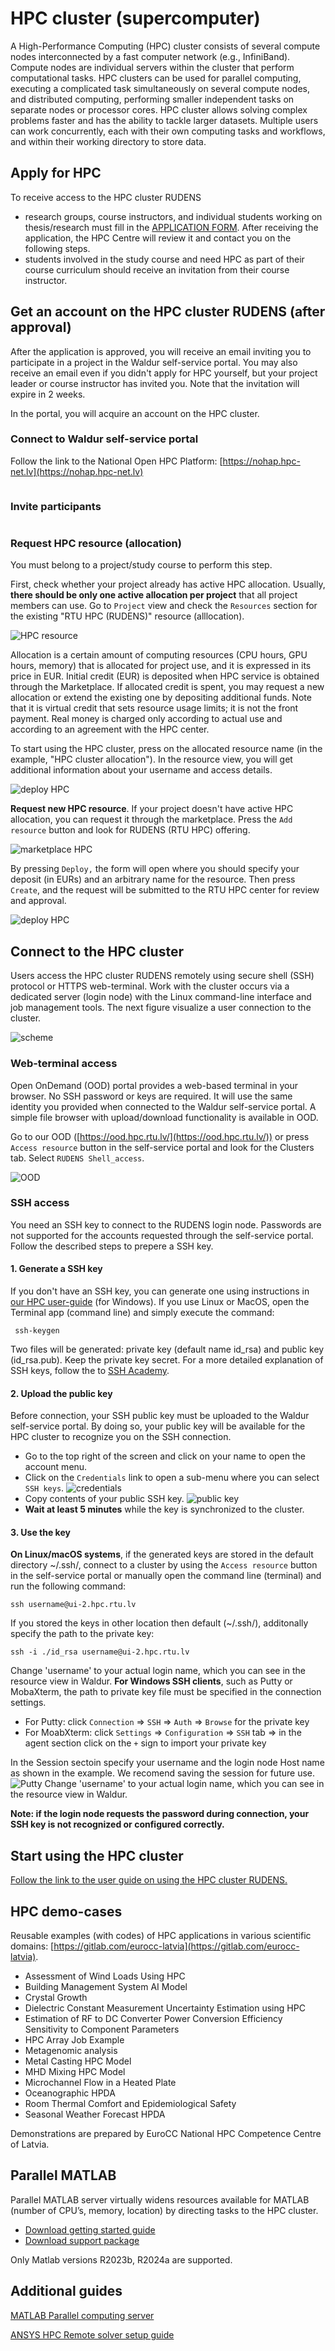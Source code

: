 # HPC cluster (supercomputer)

A High-Performance Computing (HPC) cluster consists of several compute nodes interconnected by a fast computer network (e.g., InfiniBand). Compute nodes are individual servers within the cluster that perform computational tasks. HPC clusters can be used for parallel computing, executing a complicated task simultaneously on several compute nodes, and distributed computing, performing smaller independent tasks on separate nodes or processor cores. HPC cluster allows solving complex problems faster and has the ability to tackle larger datasets. Multiple users can work concurrently, each with their own computing tasks and workflows, and within their working directory to store data.

## Apply for HPC
To receive access to the HPC cluster RUDENS
- research groups, course instructors, and individual students working on thesis/research must fill in the [APPLICATION FORM](https://docs.google.com/forms/d/e/1FAIpQLSemd1JlJB2lyW0Fal6OA3MM7cmxpqh0GQt145lrzmqqIFQIeA/viewform).  After receiving the application, the HPC Centre will review it and contact you on the following steps.
- students involved in the study course and need HPC as part of their course curriculum should receive an invitation from their course instructor.

## Get an account on the HPC cluster RUDENS (after approval)

After the application is approved, you will receive an email inviting you to participate in a project in the Waldur self-service portal. You may also receive an email even if you didn't apply for HPC yourself, but your project leader or course instructor has invited you. Note that the invitation will expire in 2 weeks. 

In the portal, you will acquire an account on the HPC cluster.

### Connect to Waldur self-service portal
Follow the link to the National Open HPC Platform: [https://nohap.hpc-net.lv](https://nohap.hpc-net.lv)

```{include} ./include/waldur_access.md
```
### Invite participants

```{include} ./include/waldur_invite.md
```
### Request HPC resource (allocation)
You must belong to a project/study course to perform this step. 

First, check whether your project already has active HPC allocation. Usually, **there should be only one active allocation per project** that all project members can use. Go to `Project` view and check the `Resources` section for the existing "RTU HPC (RUDENS)" resource (alllocation).

![HPC resource](images/waldur_project_HPC_1.jpg)

Allocation is a certain amount of computing resources (CPU hours, GPU hours, memory) that is allocated for project use, and it is expressed in its price in EUR. Initial credit (EUR) is deposited when HPC service is obtained through the Marketplace. If allocated credit is spent, you may request a new allocation or extend the existing one by depositing additional funds. Note that it is virtual credit that sets resource usage limits; it is not the front payment. Real money is charged only according to actual use and according to an agreement with the HPC center.

To start using the HPC cluster, press on the allocated resource name (in the example, "HPC cluster allocation"). In the resource view, you will get additional information about your username and access details.

![deploy HPC](images/waldur_project_HPC_4.jpg)

**Request new HPC resource**. If your project doesn't have active HPC allocation, you can request it through the marketplace. Press the `Add resource` button and look for RUDENS (RTU HPC) offering. 

![marketplace HPC](images/waldur_project_HPC_2.jpg)

By pressing `Deploy,` the form will open where you should specify your deposit (in EURs) and an arbitrary name for the resource. Then press `Create`, and the request will be submitted to the RTU HPC center for review and approval.

![deploy HPC](images/waldur_project_HPC_3.jpg)

## Connect to the HPC cluster

Users access the HPC cluster RUDENS remotely using secure shell (SSH) protocol or HTTPS web-terminal. Work with the cluster occurs via a dedicated server (login node) with the Linux command-line interface and job management tools. The next figure visualize a user connection to the cluster.

![scheme](images/hpc_cluster_scheme.png)

### Web-terminal access
Open OnDemand (OOD) portal provides a web-based terminal in your browser. No SSH password or keys are required. It will use the same identity you provided when connected to the Waldur self-service portal. A simple file browser with upload/download functionality is available in OOD.

Go to our OOD ([https://ood.hpc.rtu.lv/](https://ood.hpc.rtu.lv/)) or press `Access resource` button in the self-service portal and look for the Clusters tab. Select `RUDENS Shell_access`.

![OOD](images/web-terminal.png)

### SSH access

You need an SSH key to connect to the RUDENS login node. Passwords are not supported for the accounts requested through the self-service portal. Follow the described steps to prepere a SSH key.

#### 1. Generate a SSH key
If you don't have an SSH key, you can generate one using instructions in [our HPC user-guide](https://hpc-guide.rtu.lv/appendix.html#generating-keys-on-windows-using-mobaxterm) (for Windows). If you use Linux or MacOS, open the Terminal app (command line) and simply execute the command:
  ```
   ssh-keygen
   ```
Two files will be generated: private key (default name id_rsa) and public key (id_rsa.pub). Keep the private key secret. For a more detailed explanation of SSH keys, follow the to [SSH Academy](https://www.ssh.com/academy/ssh/keygen).

#### 2. Upload the public key
Before connection, your SSH public key must be uploaded to the Waldur self-service portal. By doing so, your public key will be available for the HPC cluster to recognize you on the SSH connection.
- Go to the top right of the screen and click on your name to open the account menu. 
- Click on the `Credentials` link to open a sub-menu where you can select `SSH keys`.
![credentials](images/hpc_credentials.png)
- Copy contents of your public SSH key.
![public key](images/hpc_paste_rsa-key.png)
- **Wait at least 5 minutes** while the key is synchronized to the cluster.

#### 3. Use the key
**On Linux/macOS systems**, if the generated keys are stored in the default directory ~/.ssh/, connect to a cluster by using the `Access resource` button in the self-service portal or manually open the command line (terminal) and run the following command:
   ```
   ssh username@ui-2.hpc.rtu.lv
   ```
If you stored the keys in other location then default (~/.ssh/), additonally specify the path to the private key:
   ```
   ssh -i ./id_rsa username@ui-2.hpc.rtu.lv
   ```
Change 'username' to your actual login name, which you can see in the resource view in Waldur.
**For Windows SSH clients**, such as Putty or MobaXterm, the path to private key file must be specified in the connection settings.
 - For Putty: click `Connection` => `SSH` => `Auth` => `Browse` for the private key
 - For MoabXterm: click `Settings` => `Configuration` => `SSH` tab => in the agent section click on the `+` sign to import your private key

In the Session sectoin specify your username and the login node Host name as shown in the example. We recomend saving the session for future use.
![Putty](images/putty_window.jpg)
Change 'username' to your actual login name, which you can see in the resource view in Waldur.

**Note: if the login node requests the password during connection, your SSH key is not recognized or configured correctly.**

## Start using the HPC cluster

[Follow the link to the user guide on using the HPC cluster RUDENS.](https://hpc-guide.rtu.lv)

## HPC demo-cases

Reusable examples (with codes) of HPC applications in various scientific domains: [https://gitlab.com/eurocc-latvia](https://gitlab.com/eurocc-latvia).

- Assessment of Wind Loads Using HPC
- Building Management System AI Model
- Crystal Growth
- Dielectric Constant Measurement Uncertainty Estimation using HPC
- Estimation of RF to DC Converter Power Conversion Efficiency Sensitivity to Component Parameters
- HPC Array Job Example
- Metagenomic analysis
- Metal Casting HPC Model
- MHD Mixing HPC Model
- Microchannel Flow in a Heated Plate
- Oceanographic HPDA
- Room Thermal Comfort and Epidemiological Safety
- Seasonal Weather Forecast HPDA

Demonstrations are prepared by EuroCC National HPC Competence Centre of Latvia.

## Parallel MATLAB
Parallel MATLAB server virtually widens resources available for MATLAB (number of CPU’s, memory, location) by directing tasks to the HPC cluster.

- [Download getting started guide](./files/Getting_Started_With_Serial_And_Parallel_MATLAB.pdf)
- [Download support package](./files/rtu.Desktop.zip)

Only Matlab versions R2023b, R2024a are supported.

## Additional guides

[MATLAB Parallel computing server](https://hpc.rtu.lv/matlabmdcs-hpc/?lang=en)

[ANSYS HPC Remote solver setup guide](https://hpc-guide.rtu.lv/appendix.html#ansys-remote-solver-manager-rsm)

